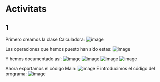 # Activitats
## 1
Primero creamos la clase Calculadora:
![image](https://user-images.githubusercontent.com/114908591/234491757-137510f4-6add-44e3-b7a3-9c7d0397c613.png)
 
 Las operaciones que hemos puesto han sido estas:
 ![image](https://user-images.githubusercontent.com/114908591/234491870-878375c6-e01d-4940-971c-6d2a4111a371.png)

Y hemos documentado así:
![image](https://user-images.githubusercontent.com/114908591/234491932-ed41104f-c2d6-4128-a084-8991e91d65f8.png)
![image](https://user-images.githubusercontent.com/114908591/234491983-bed10aec-023a-4f9d-a93f-1d2a21886ffd.png)
![image](https://user-images.githubusercontent.com/114908591/234492006-79af3bf1-cde5-4508-a64f-2f287b76db91.png)
![image](https://user-images.githubusercontent.com/114908591/234492037-d60703e3-417d-4b2c-ba57-72791f105087.png)

Ahora exportamos el código Main:
![image](https://user-images.githubusercontent.com/114908591/234492093-b85ba2b5-2f76-4a16-b586-fa59e1e084c8.png)
E introducimos el código del programa:
![image](https://user-images.githubusercontent.com/114908591/234492163-1ae27073-c8ba-409d-8203-1b862775cd24.png)




 

